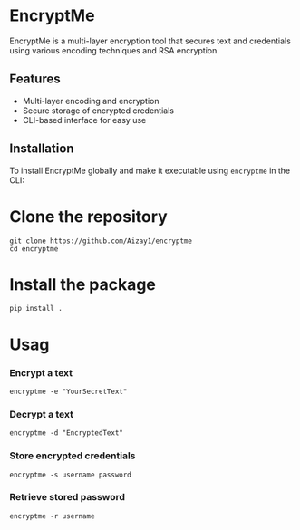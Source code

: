 # EncryptMe

EncryptMe is a multi-layer encryption tool that secures text and credentials using various encoding techniques and RSA encryption.

## Features

- Multi-layer encoding and encryption
- Secure storage of encrypted credentials
- CLI-based interface for easy use

## Installation

To install EncryptMe globally and make it executable using `encryptme` in the CLI:


# Clone the repository
    git clone https://github.com/Aizay1/encryptme
    cd encryptme

# Install the package
    pip install .

  #  Usag

### Encrypt a text
    encryptme -e "YourSecretText"


### Decrypt a text
    encryptme -d "EncryptedText"


### Store encrypted credentials
    encryptme -s username password


### Retrieve stored password
    encryptme -r username







